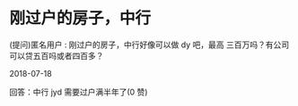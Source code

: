 # 刚过户的房子，中行

(提问)匿名用户 : 刚过户的房子，中行好像可以做 dy 吧，最高 三百万吗？有公司可以贷五百吗或者四百多？

2018-07-18

回答：中行 jyd 需要过户满半年了(0 赞)
